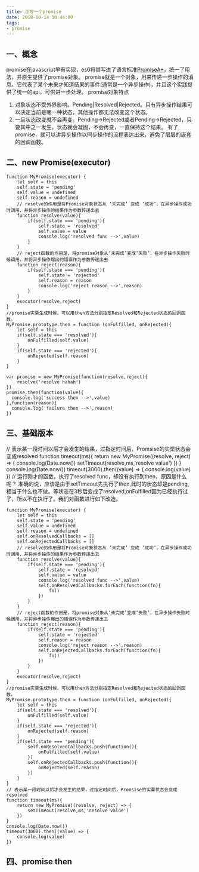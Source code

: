 ```yaml
---
title: 手写一个promise
date: 2018-10-14 10:44:09
tags:
- promise
---
```


## 一、概念
  promise在javascript早有实现，es6将其写进了语言标准[PromiseA+](https://promisesaplus.com/)，统一了用法，并原生提供了promise对象。
  promise就是一个对象，用来传递一步操作的消息。它代表了某个未来才知道结果的事件(通常是一个异步操作)，并且这个实践提供了统一的api，可供进一步处理。
  promise对象特点
  1. 对象状态不受外界影响。Pending|Resolved|Rejected。只有异步操作结果可以决定当前是哪一种状态，其他操作都无法改变这个状态。
  2. 一旦状态改变就不会再变。Pending->Rejected或者Pending->Rejected，只要其中之一发生，状态就会凝固，不会再变，一直保持这个结果。
  有了promise，就可以讲异步操作以同步操作的流程表达出来，避免了层层的嵌套的回调函数。
## 二、new Promise(executor)
```
function MyPromise(executor) {
    let self = this
    self.state = 'pending'
    self.value = undefined
    self.reason = undefined
    // resolve的作用是将Promise对象状态从 ‘未完成’ 变成 ‘成功’，在异步操作成功时调用，并将异步操作的结果作为参数传递出去
    function resolve(value){
        if(self.state === 'pending'){
            self.state = 'resolved'
            self.value = value
            console.log('resolved func -->',value)
        }
    }
    // reject函数的作用是，将promise对象从‘未完成’变成‘失败’，在异步操作失败时候调用，并将异步操作爆出的错误作为参数传递出去
    function reject(reason){
        if(self.state === 'pending'){
            self.state = 'rejected'
            self.reason = reason
            console.log('reject reason -->',reason)
        }
    }
    executor(resolve,reject)
}
//promise实栗生成时候，可以用then方法分别指定Resolved和Rejected状态的回调函数。
MyPromise.prototype.then = function (onFulfilled, onRejected){
    let self = this
    if(self.state === 'resolved'){
        onFulfilled(self.value)
    }
    if(self.state === 'rejected'){
        onRejected(self.reason)
    }
}

var promise = new MyPromise(function(resolve,reject){
    resolve('resolve hahah')
})
promise.then(function(value){
  console.log('success then -->',value)
},function(reason){
  console.log('failure then -->',reason)
})
```
## 三、基础版本
// 表示某一段时间以后才会发生的结果，过指定时间后，Promsise的实栗状态会变成resolved
function timeout(ms){
    return new MyPromise((resolve, reject) => {
        console.log(Date.now())
        setTimeout(resolve,ms,'resolve value')
    })
}
console.log(Date.now())
timeout(3000).then((value) => {
    console.log(value)
})
// 运行刚才的函数，执行了resolved func，却没有执行到then，原因是什么呢？ 
准确的说，应该是由于setTimeout先执行了then,此时的状态却是pending,相当于什么也不做。等状态在3秒后变成了resolved,onFulfilled因为已经执行过了，所以不在执行了。我们对函数进行如下改造。
```
function MyPromise(executor) {
    let self = this
    self.state = 'pending'
    self.value = undefined
    self.reason = undefined
    self.onResolvedCallbacks = []
    self.onRejectedCallbacks = []
    // resolve的作用是将Promise对象状态从 ‘未完成’ 变成 ‘成功’，在异步操作成功时调用，并将异步操作的结果作为参数传递出去
    function resolve(value){
        if(self.state === 'pending'){
            self.state = 'resolved'
            self.value = value
            console.log('resolved func -->',value)
            self.onResolvedCallbacks.forEach(function(fn){
                fn()
            })
        }
    }
    // reject函数的作用是，将promise对象从‘未完成’变成‘失败’，在异步操作失败时候调用，并将异步操作爆出的错误作为参数传递出去
    function reject(reason){
        if(self.state === 'pending'){
            self.state = 'rejected'
            self.reason = reason
            console.log('reject reason -->',reason)
            self.onRejectedCallbacks.forEach(function(fn){
                fn()
            })
        }
    }
    executor(resolve,reject)
}
//promise实栗生成时候，可以用then方法分别指定Resolved和Rejected状态的回调函数。
MyPromise.prototype.then = function (onFulfilled, onRejected){
    let self = this
    if(self.state === 'resolved'){
        onFulfilled(self.value)
    }
    if(self.state === 'rejected'){
        onRejected(self.reason)
    }
    if(self.state === 'pending'){
        self.onResolvedCallbacks.push(function(){
            onFulfilled(self.value)
        })
        self.onRejectedCallbacks.push(function(){
            onRejected(self.reason)
        })
    }
}
// 表示某一段时间以后才会发生的结果，过指定时间后，Promsise的实栗状态会变成resolved
function timeout(ms){
    return new MyPromise((resolve, reject) => {
        setTimeout(resolve,ms,'resolve value')
    })
}
console.log(Date.now())
timeout(3000).then((value) => {
    console.log(value)
})

```

## 四、promise then


